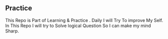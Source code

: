 ## Practice

This Repo is Part of Learning & Practice . Daily I will Try To improve My Self. In This Repo I will try to Solve logical Question So I can make my mind Sharp.  

